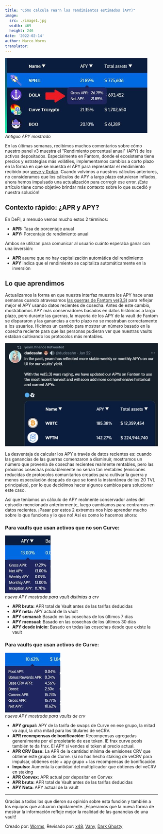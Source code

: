 ```yaml
---
title: "Cómo calcula Yearn los rendimientos estimados (APY)"
image:
  src: ./image1.jpg
  width: 469
  height: 246
date: '2022-02-14'
author: Marco_Worms
translator: 
---
```


![](./image1.jpg?w=469&h=246)\
*Antiguo APY mostrado*

En las últimas semanas, recibimos muchos comentarios sobre cómo nuestro panel v3 muestra el "Rendimiento porcentual anual" (APY) de los activos depositados. Especialmente en Fantom, donde el ecosistema tiene precios y estrategias más volátiles, implementamos cambios a corto plazo en la forma en que se muestra el APY para representar el rendimiento recibido por [weve y 0xdao](https://twitter.com/iearnfinance/status/1484570907041357828). Cuando volvimos a nuestros cálculos anteriores, no consideramos que los cálculos de APY a largo plazo estuvieran inflados, ahora hemos impulsado una actualización para corregir ese error. ¡Este artículo tiene como objetivo brindar más contexto sobre lo que sucedió y nuestra solución!

## Contexto rápido: ¿APR y APY?

En DeFI, a menudo vemos mucho estos 2 términos:

- **APR:** Tasa de porcentaje anual
- **APY:** Porcentaje de rendimiento anual

Ambos se utilizan para comunicar al usuario cuánto esperaba ganar con una inversión:

- **APR** asume que no hay capitalización automática del rendimiento
- **APY** indica que el rendimiento se capitaliza automáticamente en la inversión

## Lo que aprendimos

Actualizamos la forma en que nuestra interfaz muestra los APY hace unas semanas cuando atravesamos [las guerras de Fantom ve(3,3)](https://twitter.com/iearnfinance/status/1484570907041357828) para reflejar mejor el APY usando datos recientes de cosecha. Antes de este cambio, mostrábamos APY más conservadores basados en datos históricos a largo plazo, pero durante las guerras, la mayoría de los APY de la vault de Fantom se dispararon y las ganancias a corto plazo no se mostraban correctamente a los usuarios. Hicimos un cambio para mostrar un número basado en la cosecha reciente para que las personas pudieran ver que nuestras vaults estaban cultivando los protocolos más rentables.

![](./image2.jpg?w=591&h=397)

La desventaja de calcular los APY a través de datos recientes es: cuando las ganancias de las guerras comenzaron a disminuir, mostramos un número que provenía de cosechas recientes realmente rentables, pero las próximas cosechas probablemente no serían tan rentables (emisiones reducidas de protocolos comunitarios creados para cultivar la guerra y menos especulación después de que se tomó la instantánea de los 20 TVL principales), por lo que decidimos hacer algunos cambios para solucionar este caso.

Así que teníamos un cálculo de APY realmente conservador antes del episodio mencionado anteriormente, luego cambiamos para centrarnos en datos recientes. ¡Pasar por estos 2 extremos nos hizo aprender mucho sobre lo que funciona y lo que no! Así es como lo hacemos ahora:

### Para vaults que usan activos que no son Curve:

![](./image3.jpg?w=150&h=190)\
*nueva APY mostrada para vault distintas a crv*

- **APR bruta:** APR total de Vault antes de las tarifas deducidas
- **APY neta:** APY actual de la vault
- **APY semanal:** Basado en las cosechas de los últimos 7 días
- **APY mensual:** Basado en las cosechas de los últimos 30 días
- **APY desde inicio:** Basado en todas las cosechas desde que existe la vault

### Para vaults que usan activos de Curve:

![](./image4.jpg?w=182&h=196)\
*nueva APY mostrada para vaults de crv*

- **APY grupal:** APY de la tarifa de swaps de Curve en ese grupo, la mitad va aquí, la otra mitad para los titulares de veCRV.
- **APR recompensas de bonificación:** Recompensas agregadas generalmente por el propietario de ese token. IE frax curve pools también te da frax. El APY si vendes el token al precio actual.
- **APR CRV Base:** La APR de la cantidad mínima de emisiones CRV que obtiene este grupo de Curve. (si no has hecho staking de veCRV para impulsar, obtienes este + apy grupo + las recompensas de bonificación.
- **Impulso:** Aumenta la cantidad del multiplicador que obtienes del veCRV en staking
- **APR Convex:** APR actual por depositar en Convex
- **APR bruta:** APR total de Vault antes de las tarifas deducidas
- **APY Neta:** APY actual de la vault

---

Gracias a todos los que dieron su opinión sobre esta función y también a los equipos que actuaron rápidamente. ¡Esperamos que la nueva forma de mostrar la información refleje mejor la realidad de las ganancias de una vault!

Creado por: [Worms](https://twitter.com/MarcoWorms), Revisado por: [x48](https://twitter.com/x48_crypto), [Vany](https://twitter.com/vannny365), [Dark Ghosty](https://github.com/DarkGhost7)
